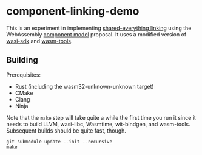 # component-linking-demo

This is an experiment in implementing [shared-everything linking](https://github.com/WebAssembly/component-model/blob/main/design/mvp/examples/SharedEverythingDynamicLinking.md) using the WebAssembly [component model](https://github.com/WebAssembly/component-model) proposal.  It uses a modified version of [wasi-sdk](https://github.com/WebAssembly/wasi-sdk) and [wasm-tools](https://github.com/bytecodealliance/wasm-tools/).

## Building

Prerequisites:
- Rust (including the wasm32-unknown-unknown target)
- CMake
- Clang
- Ninja

Note that the `make` step will take quite a while the first time you run it since it needs to build LLVM, wasi-libc, Wasmtime, wit-bindgen, and wasm-tools.  Subsequent builds should be quite fast, though.

```
git submodule update --init --recursive
make
```

